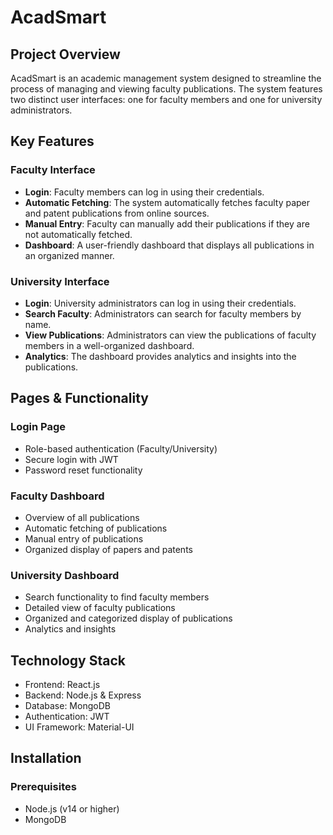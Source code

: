 # AcadSmart

## Project Overview
AcadSmart is an academic management system designed to streamline the process of managing and viewing faculty publications. The system features two distinct user interfaces: one for faculty members and one for university administrators.

## Key Features

### Faculty Interface
- **Login**: Faculty members can log in using their credentials.
- **Automatic Fetching**: The system automatically fetches faculty paper and patent publications from online sources.
- **Manual Entry**: Faculty can manually add their publications if they are not automatically fetched.
- **Dashboard**: A user-friendly dashboard that displays all publications in an organized manner.

### University Interface
- **Login**: University administrators can log in using their credentials.
- **Search Faculty**: Administrators can search for faculty members by name.
- **View Publications**: Administrators can view the publications of faculty members in a well-organized dashboard.
- **Analytics**: The dashboard provides analytics and insights into the publications.

## Pages & Functionality

### Login Page
- Role-based authentication (Faculty/University)
- Secure login with JWT
- Password reset functionality

### Faculty Dashboard
- Overview of all publications
- Automatic fetching of publications
- Manual entry of publications
- Organized display of papers and patents

### University Dashboard
- Search functionality to find faculty members
- Detailed view of faculty publications
- Organized and categorized display of publications
- Analytics and insights

## Technology Stack
- Frontend: React.js
- Backend: Node.js & Express
- Database: MongoDB
- Authentication: JWT
- UI Framework: Material-UI

## Installation

### Prerequisites
- Node.js (v14 or higher)
- MongoDB